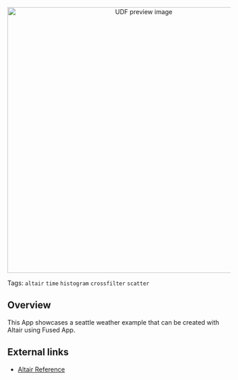 <!--fused:preview-->
<p align="center"><img src="https://fused-magic.s3.amazonaws.com/thumbnails/apps-public/Seattle_Weather_Example.png" width="600" alt="UDF preview image"></p>

<!--fused:tags-->
Tags: `altair` `time` `histogram` `crossfilter` `scatter`

<!--fused:readme-->
## Overview

This App showcases a seattle weather example that can be created with Altair using Fused App.

## External links

- [Altair Reference](https://altair-viz.github.io/gallery/seattle_weather_interactive.html)
